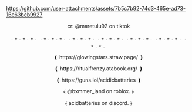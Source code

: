 

https://github.com/user-attachments/assets/7b5c7b92-74d3-465e-ad73-16e63bcb9927
<p align="center">
cr: @maretulu92 on tiktok
</p>

<p align="center">
﹒⭒﹒⭒﹒⭒﹒﹒⭒﹒⭒﹒⭒﹒﹒⭒﹒⭒﹒⭒﹒﹒⭒﹒⭒﹒⭒﹒﹒⭒﹒⭒﹒⭒﹒﹒⭒﹒⭒﹒⭒﹒﹒⭒﹒⭒﹒
</p>
<p align="center">
❪ https://glowingstars.straw.page/ ❫
</p>
<p align="center">
❪ https://ritualfrenzy.atabook.org/ ❫
</p>
<p align="center">
❪ https://guns.lol/acidicbatteries ❫
</p>

<p align="center">
﴾ @bxmmer_land on roblox. ﴿‏
</p>
<p align="center">
  ﴾ ‏acidbatteries on discord. ﴿‏
</p>


